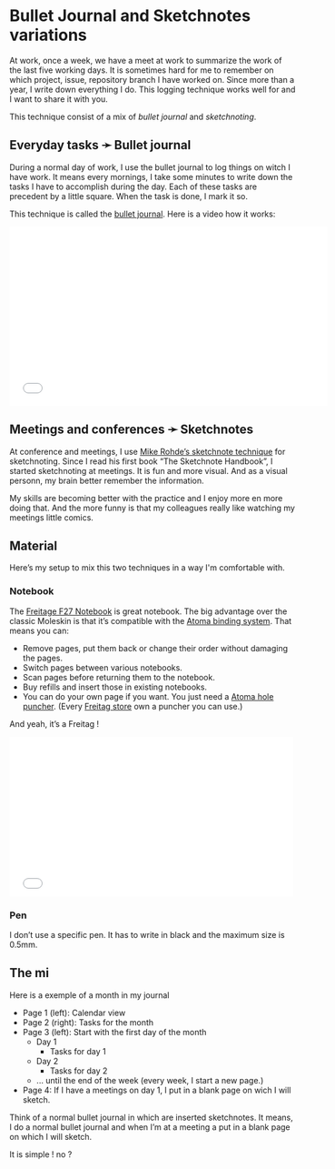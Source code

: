 # Bullet Journal and Sketchnotes variations

At work, once a week, we have a meet at work to summarize the work of the last five working days. It is sometimes hard for me to remember on which project, issue, repository branch I have worked on.
Since more than a year, I write down everything I do. This logging technique works well for and I want to share it with you.

This technique consist of a mix of *bullet journal* and *sketchnoting*.

## Everyday tasks ➛ Bullet journal

During a normal day of work, I use the bullet journal to log things on witch I have work. It means every mornings, I take some minutes to write down the tasks I have to accomplish during the day. Each of these tasks are precedent by a little square. When the task is done, I mark it so.

This technique is called the [bullet journal](http://bulletjournal.com). Here is a video how it works:

<iframe width="560" height="315" src="//www.youtube.com/embed/GfRf43JTqY4" frameborder="0" allowfullscreen></iframe>

## Meetings and conferences ➛ Sketchnotes

At conference and meetings, I use [Mike Rohde’s sketchnote technique](http://rohdesign.com/book/) for sketchnoting. Since I read his first book “The Sketchnote Handbook”, I started sketchnoting at meetings. It is fun and more visual. And as a visual personn, my brain better remember the information.

My skills are becoming better with the practice and I enjoy more en more doing that. And the more funny is that my colleagues really like watching my meetings little comics.

## Material

Here’s my setup to mix this two techniques in a way I'm comfortable with.

### Notebook

The [Freitage F27 Notebook](http://www.freitag.ch/Fundamentals/Notebooks-%26-Agendas/NOTEBOOK/pa/F27_00017) is great notebook. The big advantage over the classic Moleskin is that it’s compatible with the [Atoma binding system](http://www.atoma.be/). That means you can:
- Remove pages, put them back or change their order without damaging the pages.
- Switch pages between various notebooks.
- Scan pages before returning them to the notebook.
- Buy refills and insert those in existing notebooks.
- You can do your own page if you want. You just need a [Atoma hole puncher](http://www.atoma.be/en/puncher.php). (Every [Freitag store](http://www.freitag.ch/store-locator) own a puncher you can use.)

And yeah, it’s a Freitag !

<iframe src="//player.vimeo.com/video/30231914" width="500" height="281" frameborder="0" webkitallowfullscreen mozallowfullscreen allowfullscreen></iframe>

### Pen

I don’t use a specific pen. It has to write in black and the maximum size is 0.5mm.

## The mi

Here is a exemple of a month in my journal

- Page 1 (left): Calendar view
- Page 2 (right): Tasks for the month
- Page 3 (left): Start with the first day of the month
    - Day 1
        - Tasks for day 1
    - Day 2
        - Tasks for day 2
    - ... until the end of the week (every week, I start a new page.)
- Page 4: If I have a meetings on day 1, I put in a blank page on wich I will sketch.  

Think of a normal bullet journal in which are inserted sketchnotes. It means, I do a normal bullet journal and when I’m at a meeting a put in a blank page on which I will sketch.

It is simple ! no ?
